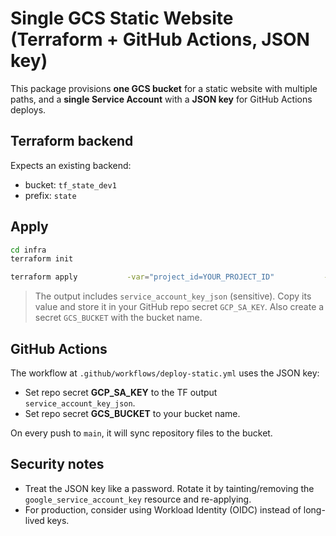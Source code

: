 # Single GCS Static Website (Terraform + GitHub Actions, JSON key)

This package provisions **one GCS bucket** for a static website with multiple paths,
and a **single Service Account** with a **JSON key** for GitHub Actions deploys.

## Terraform backend
Expects an existing backend:
- bucket: `tf_state_dev1`
- prefix: `state`

## Apply
```bash
cd infra
terraform init

terraform apply           -var="project_id=YOUR_PROJECT_ID"           -var="bucket_name=your-website-bucket"
```

> The output includes `service_account_key_json` (sensitive). Copy its value and store it in your GitHub repo secret `GCP_SA_KEY`. Also create a secret `GCS_BUCKET` with the bucket name.

## GitHub Actions
The workflow at `.github/workflows/deploy-static.yml` uses the JSON key:
- Set repo secret **GCP_SA_KEY** to the TF output `service_account_key_json`.
- Set repo secret **GCS_BUCKET** to your bucket name.

On every push to `main`, it will sync repository files to the bucket.

## Security notes
- Treat the JSON key like a password. Rotate it by tainting/removing the `google_service_account_key` resource and re-applying.
- For production, consider using Workload Identity (OIDC) instead of long-lived keys.
